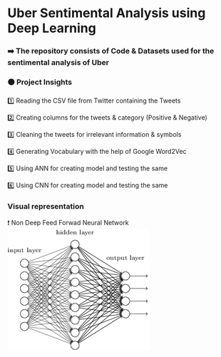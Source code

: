 # Uber Sentimental Analysis using Deep Learning 

### ➡️ The repository consists of Code & Datasets used for the sentimental analysis of Uber 

### ⚫️ Project Insights

1️⃣ Reading the CSV file from Twitter containing the Tweets 

2️⃣ Creating columns for the tweets & category (Positive & Negative)

3️⃣ Cleaning the tweets for irrelevant information & symbols 

4️⃣ Generating Vocabulary with the help of Google Word2Vec

5️⃣ Using ANN for creating model and testing the same 

6️⃣ Using CNN for creating model and testing the same

### Visual representation

❗️ Non Deep Feed Forwad Neural Network 
![](https://github.com/yashindulkar/Uber-Deep-Learning/blob/master/Images/Non%20DNN.png)


